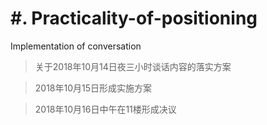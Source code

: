 # #. Practicality-of-positioning
Implementation of conversation
> 关于2018年10月14日夜三小时谈话内容的落实方案

> 2018年10月15日形成实施方案

> 2018年10月16日中午在11楼形成决议
